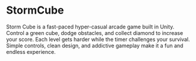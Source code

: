 # StormCube
Storm Cube is a fast-paced hyper-casual arcade game built in Unity. Control a green cube, dodge obstacles, and collect diamond to increase your score. Each level gets harder while the timer challenges your survival. Simple controls, clean design, and addictive gameplay make it a fun and endless experience.
